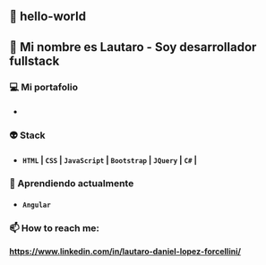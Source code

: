 ## 👋 hello-world 
## 👦 Mi nombre es Lautaro - Soy desarrollador fullstack

### 💻 Mi portafolio 
* #### 

### 👽 Stack
* #### **`HTML`** | **`CSS`** | **`JavaScript`** | **`Bootstrap`** | **`JQuery`** | **`C#`** |

### 🌟 Aprendiendo actualmente
* #### **`Angular`**  

### 📫 How to reach me:
**https://www.linkedin.com/in/lautaro-daniel-lopez-forcellini/**


